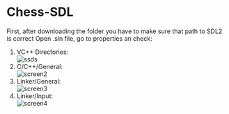 # Chess-SDL
 
First, after downloading the folder you have to make sure that path to SDL2 is correct
Open .sln file, go to properties an check:
1. VC++ Directories:  
![ssds](https://user-images.githubusercontent.com/84734341/155894350-ad9a2857-3263-45e3-84bc-9433be87b171.png)
2. C/C++/General:  
![screen2](https://user-images.githubusercontent.com/84734341/155895135-e43d5518-4759-49cd-b559-c815fa8b4786.png)
3. Linker/General:  
![screen3](https://user-images.githubusercontent.com/84734341/155895166-7225147c-092c-48b3-a0a1-389a4caf65be.png)
4. Linker/Input:  
![screen4](https://user-images.githubusercontent.com/84734341/155895178-5fed3d62-c12a-4bd6-90cf-b1acab860f1e.png)
